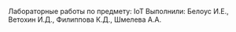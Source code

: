 Лабораторные работы по предмету: IoT
Выполнили: Белоус И.Е., Ветохин И.Д., Филиппова К.Д., Шмелева А.А.
